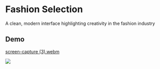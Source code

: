 # Fashion Selection


A clean, modern interface highlighting creativity in the fashion industry

 ## Demo
 [screen-capture (3).webm](https://github.com/user-attachments/assets/ab4b1d2a-1007-4cef-9da5-eaf4c4604e60)

![](https://media.licdn.com/dms/image/v2/D5622AQHN9Vfh8eIC0Q/feedshare-shrink_2048_1536/feedshare-shrink_2048_1536/0/1732802804706?e=1735776000&v=beta&t=Ug0XfpRvZNf6MF0HwjjsojyPXByRlQgix-_8rW8qPLM)

